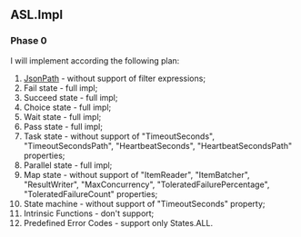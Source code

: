 ## ASL.Impl

### Phase 0

I will implement according the following plan:
1. [JsonPath](https://github.com/json-path/JsonPath) - without support of filter expressions;
1. Fail state - full impl;
1. Succeed state - full impl;
1. Choice state - full impl;
1. Wait state - full impl;
1. Pass state - full impl;
1. Task state - without support of "TimeoutSeconds", "TimeoutSecondsPath", "HeartbeatSeconds", "HeartbeatSecondsPath" properties;
1. Parallel state - full impl;
1. Map state - without support of "ItemReader", "ItemBatcher", "ResultWriter", "MaxConcurrency", "ToleratedFailurePercentage", "ToleratedFailureCount" properties;
1. State machine - without support of "TimeoutSeconds" property;
1. Intrinsic Functions - don't support;
1. Predefined Error Codes - support only States.ALL.